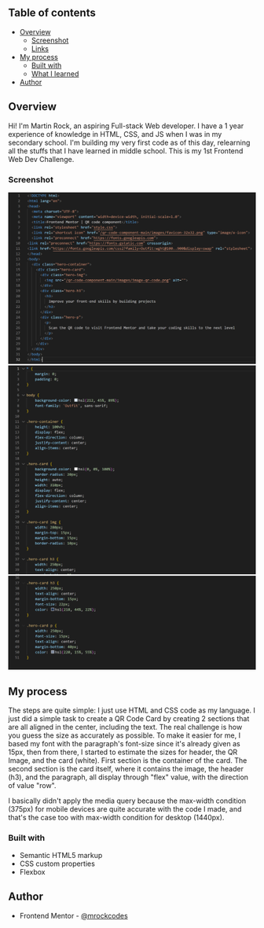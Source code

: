## Table of contents

- [Overview](#overview)
  - [Screenshot](#screenshot)
  - [Links](#links)
- [My process](#my-process)
  - [Built with](#built-with)
  - [What I learned](#what-i-learned)
- [Author](#author)

## Overview
Hi! I'm Martin Rock, an aspiring Full-stack Web developer. I have a 1 year experience of knowledge in HTML, CSS, and JS when I was in my secondary school. I'm building my very first code as of this day, relearning all the stuffs that I have learned in middle school. This is my 1st Frontend Web Dev Challenge.

### Screenshot

![This is the html code I made with no assistance](./images/Screenshot%202024-02-13%20233150.png)
![This is the first part of the css code I made](./images/Screenshot%202024-02-13%20233308.png)
![This is the second part of the css code I made](./images/Screenshot%202024-02-13%20233323.png)



## My process

The steps are quite simple: I just use HTML and CSS code as my language. I just did a simple task to create a QR Code Card by creating 2 sections that are all aligned in the center, including the text. The real challenge is how you guess the size as accurately as possible. To make it easier for me, I based my font with the paragraph's font-size since it's already given as 15px, then from there, I started to estimate the sizes for header, the QR Image, and the card (white). First section is the container of the card. The second section is the card itself, where it contains the image, the header (h3), and the paragraph, all display through "flex" value, with the direction of value "row".

I basically didn't apply the media query because the max-width condition (375px) for mobile devices are quite accurate with the code I made, and that's the case too with max-width condition for desktop (1440px).

### Built with

- Semantic HTML5 markup
- CSS custom properties
- Flexbox

## Author

- Frontend Mentor - [@mrockcodes](https://www.frontendmentor.io/profile/mrockcodes)
